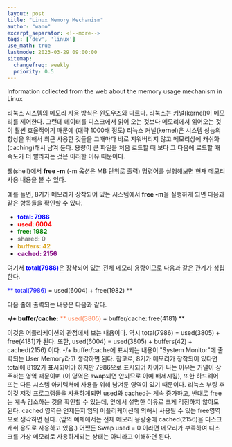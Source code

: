 ```yaml
---
layout: post
title: "Linux Memory Mechanism"
author: "wano"
excerpt_separator: <!--more-->
tags: ['dev', 'linux']
use_math: true
lastmode: 2023-03-29 09:00:00
sitemap:
  changefreq: weekly
  priority: 0.5
---
```


Information collected from the web about the memory usage mechanism in Linux<!--more-->

리눅스 시스템의 메모리 사용 방식은 윈도우즈와 다르다. 리눅스는 커널(kernel)이 메모리를 제어한다. 그런데 데이터를 디스크에서 읽어 오는 것보다 메모리에서 읽어오는 것이 훨씬 효율적이기 때문에 (대략 1000배 정도) 리눅스 커널(kernel)은 시스템 성능의 향상을 위해서 최근 사용한 것들을 그때마다 바로 지워버리지 않고 메모리상에 캐쉬화(caching)해서 남겨 둔다. 용량이 큰 파일을 처음 로드할 때 보다 그 다음에 로드할 때 속도가 더 빨라지는 것은 이러한 이유 때문이다.

쉘(shell)에서 **free -m** (-m 옵션은 MB 단위로 출력) 명령어를 실행해보면 현재 메모리 사용 내용을 볼 수 있다.

예를 들면, 8기가 메모리가 장착되어 있는 시스템에서 **free -m**을 실행하게 되면 다음과 같은 항목들을 확인할 수 있다.
* <span style="color:blue">**total: 7986**</span>
* <span style="color:red">**used: 6004**</span>
* <span style="color:green">**free: 1982**</span>
* <span style="color:gray">**shared: 0**</span>
* <span style="color:goldenrod">**buffers: 42**</span>
* <span style="color:purple">**cached: 2156**</span>

여기서 <span style="color:blue">**total(7986)**</span>은 장착되어 있는 전체 메모리 용량이므로 다음과 같은 관계가 성립한다.

<span style="color:blue">** total(7986) **</span>
<span style="color:black">** = **</span>
<span style="color:red">** used(6004) **</span>
<span style="color:black">** + **</span>
<span style="color:green">** free(1982) **</span>

다음 줄에 출력되는 내용은 다음과 같다.

<span style="color:black">**-/+ buffer/cache:**</span>
<span style="color:coral">** used(3805) **</span>
<span style="color:black">**+ buffer/cache:**</span>
<span style="color:chartreuse">** free(4181) **</span>

이것은 어플리케이션의 관점에서 보는 내용이다. 역시 total(7986) = used(3805) + free(4181)가 된다. 또한, used(6004) = used(3805) + buffers(42) + cached(2156) 이다. -/+ buffer/cache에 표시되는 내용이 "System Monitor"에 출력되는 User Memory라고 생각하면 된다. 참고로, 8기가 메모리가 장착되어 있다면 total에 8192가 표시되어야 하지만 7986으로 표시되어 차이가 나는 이유는 커널이 상주하는 영역 때문이며 (이 영역은 swap되면 안되므로 아예 배제시킴), 또한 하드웨어 또는 다른 시스템 아키텍쳐에 사용을 위해 남겨둔 영역이 있기 때문이다. 리눅스 부팅 후 이것 저것 프로그램들을 사용하게되면 used와 cached는 계속 증가하고, 반대로 free는 계속 감소하는 것을 확인할 수 있는데, 앞에서 설명한 이유로 크게 걱정하지 않아도 된다. cached 영역은 언제든지 임의 어플리케이션에 의해서 사용될 수 있는 free영역으로 생각하면 된다. (앞의 예제에서는 전체 메모리 용량중에 cached(2156)을 디스크 캐쉬 용도로 사용하고 있음.) 어쨌든 Swap used = 0 이라면 메모리가 부족하여 디스크를 가상 메모리로 사용하게되는 상태는 아니라고 이해하면 된다.
